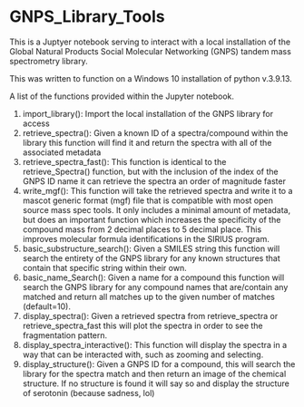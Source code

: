 # GNPS_Library_Tools
This is a Juptyer notebook serving to interact with a local installation of the Global Natural Products Social Molecular Networking (GNPS) tandem mass spectrometry library.

This was written to function on a Windows 10 installation of python v.3.9.13.

A list of the functions provided within the Jupyter notebook.
1. import_library(): Import the local installation of the GNPS library for access
2. retrieve_spectra(): Given a known ID of a spectra/compound within the library this function will find it and return the spectra with all of the associated metadata
4. retrieve_spectra_fast(): This function is identical to the retrieve_Spectra() function, but with the inclusion of the index of the GNPS ID name it can retrieve the spectra an order of magnitude faster
5. write_mgf(): This function will take the retrieved spectra and write it to a mascot generic format (mgf) file that is compatible with most open source mass spec tools. It only includes a minimal amount of metadata, but does an important function which increases the specificity of the compound mass from 2 decimal places to 5 decimal place. This improves molecular formula identifications in the SIRIUS program.
6. basic_substructure_search(): Given a SMILES string this function will search the entirety of the GNPS library for any known structures that contain that specific string within their own.
7. basic_name_Search(): Given a name for a compound this function will search the GNPS library for any compound names that are/contain any matched and return all matches up to the given number of matches (default=10).
8. display_spectra(): Given a retrieved spectra from retrieve_spectra or retrieve_spectra_fast this will plot the spectra in order to see the fragmentation pattern.
9. display_spectra_interactive(): This function will display the spectra in a way that can be interacted with, such as zooming and selecting.
10. display_structure(): Given a GNPS ID for a compound, this will search the library for the spectra match and then return an image of the chemical structure. If no structure is found it will say so and display the structure of serotonin (because sadness, lol)
